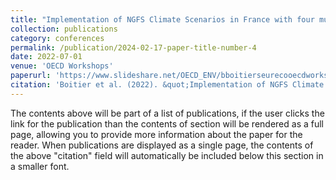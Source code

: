 ```yaml
---
title: "Implementation of NGFS Climate Scenarios in France with four multisectoral models"
collection: publications
category: conferences
permalink: /publication/2024-02-17-paper-title-number-4
date: 2022-07-01
venue: 'OECD Workshops'
paperurl: 'https://www.slideshare.net/OECD_ENV/bboitierseurecooecdworkshopclimatetransitionscenariospdf'
citation: 'Boitier et al. (2022). &quot;Implementation of NGFS Climate Scenarios in France with four multisectoral models.&quot; <i>OECD Workshops on Climate Transition Scenarios</i>.'
---
```


The contents above will be part of a list of publications, if the user clicks the link for the publication than the contents of section will be rendered as a full page, allowing you to provide more information about the paper for the reader. When publications are displayed as a single page, the contents of the above "citation" field will automatically be included below this section in a smaller font.
